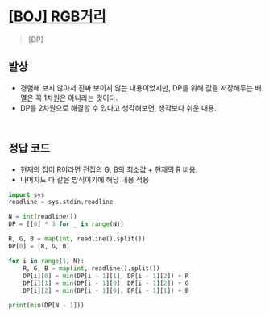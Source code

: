# [[BOJ] RGB거리](https://www.acmicpc.net/problem/1149)

> [DP]

## 발상

- 경험해 보지 않아서 진짜 보이지 않는 내용이었지만, DP를 위해 값을 저장해두는 배열은 꼭 1차원은 아니라는 것이다.
- DP를 2차원으로 해결할 수 있다고 생각해보면, 생각보다 쉬운 내용.

## <br>정답 코드

- 현재의 집이 R이라면 전집의 G, B의 최소값 + 현재의 R 비용.
- 나머지도 다 같은 방식이기에 해당 내용 적용

```python
import sys
readline = sys.stdin.readline

N = int(readline())
DP = [[0] * 3 for _ in range(N)]

R, G, B = map(int, readline().split())
DP[0] = [R, G, B]

for i in range(1, N):
    R, G, B = map(int, readline().split())
    DP[i][0] = min(DP[i - 1][1], DP[i - 1][2]) + R
    DP[i][1] = min(DP[i - 1][0], DP[i - 1][2]) + G
    DP[i][2] = min(DP[i - 1][0], DP[i - 1][1]) + B

print(min(DP[N - 1]))
```
